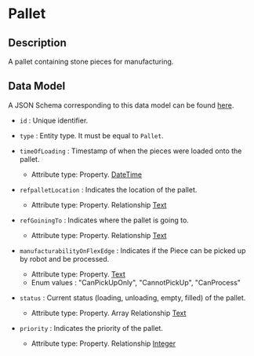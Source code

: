 # Pallet

## Description

A pallet containing stone pieces for manufacturing.

## Data Model

A JSON Schema corresponding to this data model can be found
[here](https://github.com/smart-data-models/incubated/blob/master/DIH2/JS2SF/Pallet/schema.json).

-   `id` : Unique identifier.

-   `type` : Entity type. It must be equal to `Pallet`.

-   `timeOfLoading` : Timestamp of when the pieces were loaded onto the pallet.

    -   Attribute type: Property. [DateTime](https://schema.org/DateTime) 

-   `refpalletLocation` : Indicates the location of the pallet.

    -   Attribute type: Property. Relationship [Text](https://schema.org/Text) 

-   `refGoiningTo` : Indicates where the pallet is going to.

    -   Attribute type: Property. Relationship [Text](https://schema.org/Text) 


-   `manufacturabilityOnFlexEdge` : Indicates if the Piece can be picked up by robot and be processed.

    -   Attribute type: Property. [Text](https://schema.org/Text) 
	-	Enum values : "CanPickUpOnly", "CannotPickUp", "CanProcess"

-   `status` : Current status (loading, unloading, empty, filled) of the pallet.

    -   Attribute type: Property. Array Relationship [Text](https://schema.org/Text) 

-   `priority` : Indicates the priority of the pallet.

    -   Attribute type: Property. Relationship [Integer](https://schema.org/Number) 
